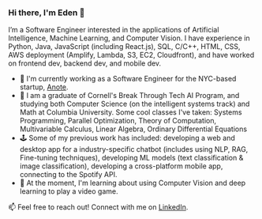 ### Hi there, I'm Eden 👋

I’m a Software Engineer interested in the applications of Artificial Intelligence, Machine Learning, and Computer Vision. I have experience in Python, Java, JavaScript (including React.js), SQL, C/C++, HTML, CSS, AWS deployment (Amplify, Lambda, S3, EC2, Cloudfront), and have worked on frontend dev, backend dev, and mobile dev.

- 💼 I'm currently working as a Software Engineer for the NYC-based startup, [Anote](https://anote.ai).
- 🌱 I am a graduate of Cornell's Break Through Tech AI Program, and studying both Computer Science (on the intelligent systems track) and Math at Columbia University. Some cool classes I've taken: Systems Programming, Parallel Optimization, Theory of Computation, Multivariable Calculus, Linear Algebra, Ordinary Differential Equations
- 🕹️ Some of my previous work has included: developing a web and desktop app for a industry-specific chatbot (includes using NLP, RAG, Fine-tuning techniques), developing ML models (text classification & image classification), developing a cross-platform mobile app, connecting to the Spotify API.
- 🔭 At the moment, I'm learning about using Computer Vision and deep learning to play a video game.

📫 Feel free to reach out! Connect with me on [LinkedIn](https://linkedin.com/in/eden-chung).


<!--
**eden-chung/eden-chung** is a ✨ _special_ ✨ repository because its `README.md` (this file) appears on your GitHub profile.

Here are some ideas to get you started:

- 🔭 I’m currently working on ...
- 🌱 I’m currently learning ...
- 👯 I’m looking to collaborate on ...
- 🤔 I’m looking for help with ...
- 💬 Ask me about ...
- 📫 How to reach me: ...
- 😄 Pronouns: ...
- ⚡ Fun fact: ...
-->
